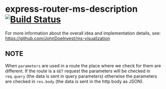 # express-router-ms-description [![Build Status](https://travis-ci.com/JohnDoeInvest/express-router-ms-description.svg?branch=master)](https://travis-ci.com/JohnDoeInvest/express-router-ms-description)

For more information about the overall idea and implementation details, see: https://github.com/JohnDoeInvest/ms-visualization

## NOTE
When `parameters` are used in a route the place where we check for them are different. If the route is a `GET` request the parameters will be checked in `req.query` (the data is sent in query parameters) otherwise the parameters are checked in `res.body` (the data is sent in the http body as JSON).
